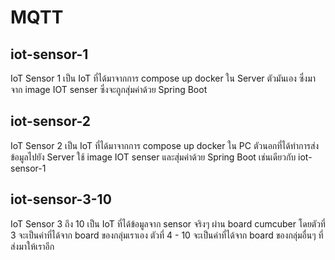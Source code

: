 # MQTT

## iot-sensor-1

IoT Sensor 1 เป็น IoT ที่ได้มาจากการ compose up docker ใน Server ตัวมันเอง ซึ่งมาจาก image IOT senser ซึ่งจะถูกสุ่มค่าด้วย Spring Boot

## iot-sensor-2

IoT Sensor 2 เป็น IoT ที่ได้มาจากการ compose up docker ใน PC ตัวนอกที่ได้ทำการส่งข้อมูลไปยัง Server ใช้ image IOT senser และสุ่มค่าด้วย Spring Boot เช่นเดียวกับ iot-sensor-1

## iot-sensor-3-10

IoT Sensor 3 ถึง 10 เป็น IoT ที่ได้ข้อมูลจาก sensor จริงๆ ผ่าน board cumcuber โดยตัวที่ 3 จะเป็นค่าที่ได้จาก board ของกลุ่มเราเอง ตัวที่ 4 - 10 จะเป็นค่าที่ได้จาก board ของกลุ่มอื่นๆ ที่ส่งมาให้เราอีก
